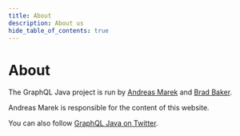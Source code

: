 ```yaml
---
title: About
description: About us
hide_table_of_contents: true
---
```


# About

The GraphQL Java project is run by [Andreas Marek](https://twitter.com/andimarek) and [Brad Baker](https://github.com/bbakerman).

Andreas Marek is responsible for the content of this website.

You can also follow [GraphQL Java on Twitter](https://twitter.com/graphql_java).
